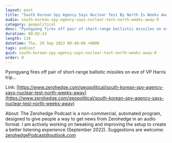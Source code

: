 ```yaml
---
layout: post
title: "South Korean Spy Agency Says Nuclear Test By North Is Weeks Away"
audio: south-korean-spy-agency-says-nuclear-test-north-weeks-away-0
category: geopolitical
desc: "Pyongyang fires off pair of short-range ballistic missiles on eve of VP Harris trip..."
duration: 00:02:14
length: 134
datetime: Thu, 29 Sep 2022 00:40:00 +0000
tags: podcast
guid: south-korean-spy-agency-says-nuclear-test-north-weeks-away-0
order: 0
---
```

Pyongyang fires off pair of short-range ballistic missiles on eve of VP Harris trip...

Link: [https://www.zerohedge.com/geopolitical/south-korean-spy-agency-says-nuclear-test-north-weeks-away](https://www.zerohedge.com/geopolitical/south-korean-spy-agency-says-nuclear-test-north-weeks-away)

About: The Zerohedge Podcast is a non-commercial, automated program, designed to give people a way to get news from Zerohedge in an audio format.  I am actively working on tweaking and improving the setup to create a better listening experience (September 2022).  Suggestions are welcome: [zerohedgePodcast@outlook.com](mailto:zerohedgePodcast@outlook.com)